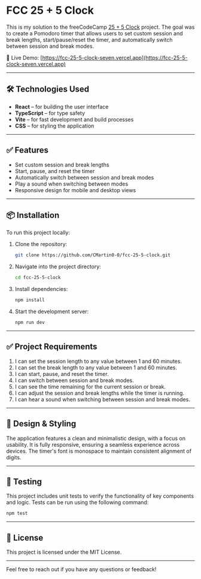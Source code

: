 

# FCC 25 + 5 Clock

This is my solution to the freeCodeCamp [25 + 5 Clock](https://www.freecodecamp.org/learn/front-end-development-libraries/front-end-development-libraries-projects/build-a-25-5-clock) project. The goal was to create a Pomodoro timer that allows users to set custom session and break lengths, start/pause/reset the timer, and automatically switch between session and break modes.

🔗 Live Demo: [https://fcc-25-5-clock-seven.vercel.app](https://fcc-25-5-clock-seven.vercel.app)

---

## 🛠️ Technologies Used

* **React** – for building the user interface
* **TypeScript** – for type safety
* **Vite** – for fast development and build processes
* **CSS** – for styling the application

---

## ✅ Features

* Set custom session and break lengths
* Start, pause, and reset the timer
* Automatically switch between session and break modes
* Play a sound when switching between modes
* Responsive design for mobile and desktop views

---

## 📦 Installation

To run this project locally:

1. Clone the repository:

   ```bash
   git clone https://github.com/CMartin0-0/fcc-25-5-clock.git
   ```



2. Navigate into the project directory:

   ```bash
   cd fcc-25-5-clock
   ```



3. Install dependencies:

   ```bash
   npm install
   ```



4. Start the development server:

   ```bash
   npm run dev
   ```




---

## ✅ Project Requirements

1. I can set the session length to any value between 1 and 60 minutes.
2. I can set the break length to any value between 1 and 60 minutes.
3. I can start, pause, and reset the timer.
4. I can switch between session and break modes.
5. I can see the time remaining for the current session or break.
6. I can adjust the session and break lengths while the timer is running.
7. I can hear a sound when switching between session and break modes.

---

## 🎨 Design & Styling

The application features a clean and minimalistic design, with a focus on usability. It is fully responsive, ensuring a seamless experience across devices. The timer's font is monospace to maintain consistent alignment of digits.

---

## 🧪 Testing

This project includes unit tests to verify the functionality of key components and logic. Tests can be run using the following command:

```bash
npm test
```



---

## 📄 License

This project is licensed under the MIT License.

---

Feel free to reach out if you have any questions or feedback!
